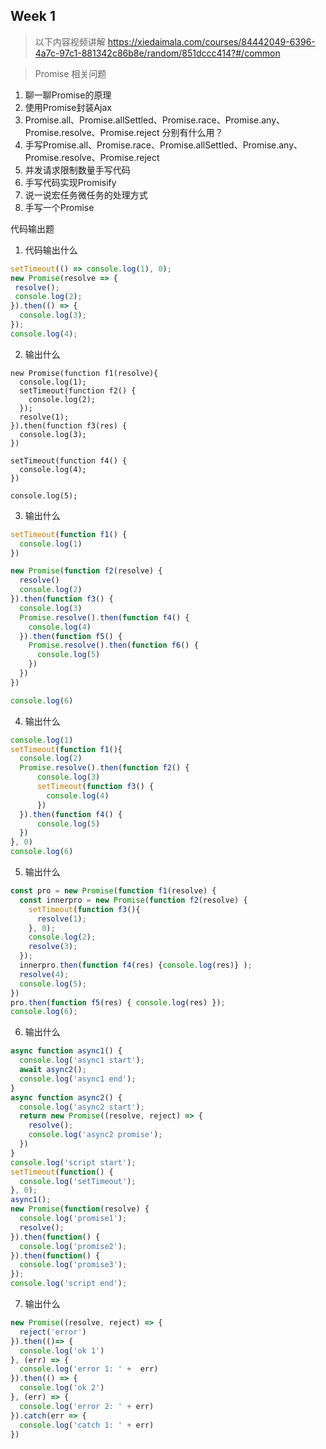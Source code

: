 ## Week 1
> 以下内容视频讲解 https://xiedaimala.com/courses/84442049-6396-4a7c-97c1-881342c86b8e/random/851dccc414?#/common

> Promise 相关问题

1. 聊一聊Promise的原理
1. 使用Promise封装Ajax 
2. Promise.all、Promise.allSettled、Promise.race、Promise.any、Promise.resolve、Promise.reject 分别有什么用？
3. 手写Promise.all、Promise.race、Promise.allSettled、Promise.any、Promise.resolve、Promise.reject
4. 并发请求限制数量手写代码
5. 手写代码实现Promisify
6. 说一说宏任务微任务的处理方式
7. 手写一个Promise

代码输出题

1. 代码输出什么
```javascript
setTimeout(() => console.log(1), 0);
new Promise(resolve => {
 resolve();
 console.log(2);
}).then(() => {
  console.log(3);
});
console.log(4);
```

2. 输出什么

```javascriptt
new Promise(function f1(resolve){
  console.log(1);
  setTimeout(function f2() {
    console.log(2);
  });
  resolve(1);
}).then(function f3(res) {
  console.log(3);
})

setTimeout(function f4() {
  console.log(4);
})

console.log(5);
```

3. 输出什么

```javascript
setTimeout(function f1() { 
  console.log(1) 
})

new Promise(function f2(resolve) {
  resolve()
  console.log(2)
}).then(function f3() {
  console.log(3)
  Promise.resolve().then(function f4() {
    console.log(4)
  }).then(function f5() {
    Promise.resolve().then(function f6() {
      console.log(5)
    })
  })
})

console.log(6)
```

4. 输出什么

```javascript
console.log(1)
setTimeout(function f1(){
  console.log(2)
  Promise.resolve().then(function f2() {
      console.log(3)
      setTimeout(function f3() {
        console.log(4)
      })
  }).then(function f4() {
      console.log(5)
  })
}, 0)
console.log(6)
```

5. 输出什么

```javascript
const pro = new Promise(function f1(resolve) {
  const innerpro = new Promise(function f2(resolve) {
    setTimeout(function f3(){
      resolve(1);
    }, 0);
    console.log(2);
    resolve(3);
  });
  innerpro.then(function f4(res) {console.log(res)} );
  resolve(4);
  console.log(5);
})
pro.then(function f5(res) { console.log(res) });
console.log(6); 
```

6. 输出什么

```javascript
async function async1() {
  console.log('async1 start');
  await async2();
  console.log('async1 end');
}
async function async2() {
  console.log('async2 start');
  return new Promise((resolve, reject) => {
    resolve();
    console.log('async2 promise');
  })
}
console.log('script start');
setTimeout(function() {
  console.log('setTimeout');
}, 0);  
async1();
new Promise(function(resolve) {
  console.log('promise1');
  resolve();
}).then(function() {
  console.log('promise2');
}).then(function() {
  console.log('promise3');
});
console.log('script end');
```

7. 输出什么

```javascript
new Promise((resolve, reject) => {
  reject('error')
}).then(()=> {
  console.log('ok 1')
}, (err) => {
  console.log('error 1: ' +  err)
}).then(() => {
  console.log('ok 2')
}, (err) => {
  console.log('error 2: ' + err)
}).catch(err => {
  console.log('catch 1: ' + err)
})
```
